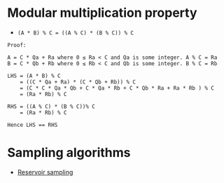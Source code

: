 # Modular multiplication property

- `(A * B) % C = ((A % C) * (B % C)) % C`

```text
Proof:

A = C * Qa + Ra where 0 ≤ Ra < C and Qa is some integer. A % C = Ra
B = C * Qb + Rb where 0 ≤ Rb < C and Qb is some integer. B % C = Rb

LHS = (A * B) % C
    = ((C * Qa + Ra) * (C * Qb + Rb)) % C
    = (C * C * Qa * Qb + C * Qa * Rb + C * Qb * Ra + Ra * Rb ) % C
    = (Ra * Rb) % C

RHS = ((A % C) * (B % C))% C
    = (Ra * Rb) % C

Hence LHS == RHS
```

# Sampling algorithms

- [Reservoir sampling](reservoir_sampling.md)
